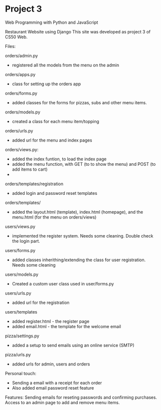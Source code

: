 # Project 3

Web Programming with Python and JavaScript

Restaurant Website using Django
This site was developed as project 3 of CS50 Web.

Files:

orders/admin.py
- registered all the models from the menu on the admin

orders/apps.py
- class for setting up the orders app

orders/forms.py
- added classes for the forms for pizzas, subs and other menu items.

orders/models.py
- created a class for each menu item/topping

orders/urls.py
- added url for the menu and index pages

orders/views.py:
- added the index funtion, to load the index page
- added the menu function, with GET (to to show the menu) and POST (to add items to cart)
- 

orders/templates/registration
- added login and password reset templates

orders/templates/
- added the layout.html (template), index.html (homepage), and the menu.html (for the menu on orders/views)

users/views.py
- implemented the register system. Needs some cleaning. Double check the login part.

users/forms.py
- added classes inherithing/extending the class for user registration. Needs some cleaning

users/models.py
- Created a custom user class used in user/forms.py

users/urls.py
- added url for the registration

users/templates
- added register.html - the register page
- added email.html - the template for the welcome email

pizza/settings.py
- added a setup to send emails using an online service (SMTP)

pizza/urls.py
- added urls for admin, users and orders

Personal touch:
- Sending a email with a receipt for each order
- Also added email password reset feature


Features:
Sending emails for reseting passwords and confirming purchases.
Access to an admin page to add and remove menu items.

